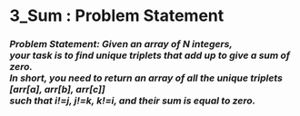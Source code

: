 # 3_Sum : Problem Statement

### _Problem Statement: Given an array of N integers, <br> your task is to find unique triplets that add up to give a sum of zero. <br> In short, you need to return an array of all the unique triplets [arr[a], arr[b], arr[c]] <br> such that i!=j, j!=k, k!=i, and their sum is equal to zero._
